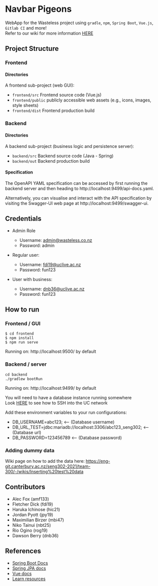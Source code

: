 # Navbar Pigeons

WebApp for the Wasteless project using `gradle`, `npm`, `Spring Boot`, `Vue.js`, `Gitlab CI` and
more!  
Refer to our wiki for more information [HERE](https://eng-git.canterbury.ac.nz/seng302-2021/team-300/-/wikis/home)

## Project Structure

### Frontend

#### Directories

A frontend sub-project (web GUI):

- `frontend/src` Frontend source code (Vue.js)
- `frontend/public` publicly accessible web assets (e.g., icons, images, style sheets)
- `frontend/dist` Frontend production build

### Backend

#### Directories

A backend sub-project (business logic and persistence server):

- `backend/src` Backend source code (Java - Spring)
- `backend/out` Backend production build

#### Specification

The OpenAPI YAML specification can be accessed by first running the backend server and then heading
to http://localhost:9499/api-docs.yaml.

Alternatively, you can visualise and interact with the API specification by visiting the Swagger-UI
web page at http://localhost:9499/swagger-ui.

## Credentials

- Admin Role
    - Username: admin@wasteless.co.nz
    - Password: admin

- Regular user:
    - Username: fdi19@uclive.ac.nz
    - Password: fun123

- User with business:
    - Username: dnb36@uclive.ac.nz
    - Password: fun123

## How to run

### Frontend / GUI

    $ cd frontend
    $ npm install
    $ npm run serve

Running on: http://localhost:9500/ by default

### Backend / server

    cd backend
    ./gradlew bootRun

Running on: http://localhost:9499/ by default

You will need to have a database instance running somewhere  
Look [HERE](https://www.cosc.canterbury.ac.nz/policy/labs/remoteconnection.shtml) to see how to SSH into the UC network

Add these environment variables to your run configurations:
- DB_USERNAME=abc123; <-- (Database username)
- DB_URL_TEST=jdbc:mariadb://localhost:3306/abc123_seng302; <-- (Database url)  
- DB_PASSWORD=123456789 <-- (Database password)

### Adding dummy data

Wiki page on how to add the data
here: https://eng-git.canterbury.ac.nz/seng302-2021/team-300/-/wikis/Inserting%20test%20data

## Contributors

- Alec Fox (amf133)
- Fletcher Dick (fdi19)
- Haruka Ichinose (hic21)
- Jordan Pyott (jpy19)
- Maximilian Birzer (mbi47)
- Niko Tainui (nbt25)
- Rio Ogino (rog19)
- Dawson Berry (dnb36)

## References

- [Spring Boot Docs](https://docs.spring.io/spring-boot/docs/current/reference/htmlsingle/)
- [Spring JPA docs](https://docs.spring.io/spring-data/jpa/docs/current/reference/html/)
- [Vue docs](https://vuejs.org/v2/guide/)
- [Learn resources](https://learn.canterbury.ac.nz/course/view.php?id=10577&section=11)
